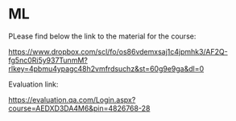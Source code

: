 # ML

PLease find below the link to the material for the course:

https://www.dropbox.com/scl/fo/os86vdemxsaj1c4jpmhk3/AF2Q-fg5nc0Ri5y937TunmM?rlkey=4pbmu4ypagc48h2vmfrdsuchz&st=60g9e9ga&dl=0


Evaluation link:

https://evaluation.qa.com/Login.aspx?course=AEDXD3DA4M6&pin=4826768-28
